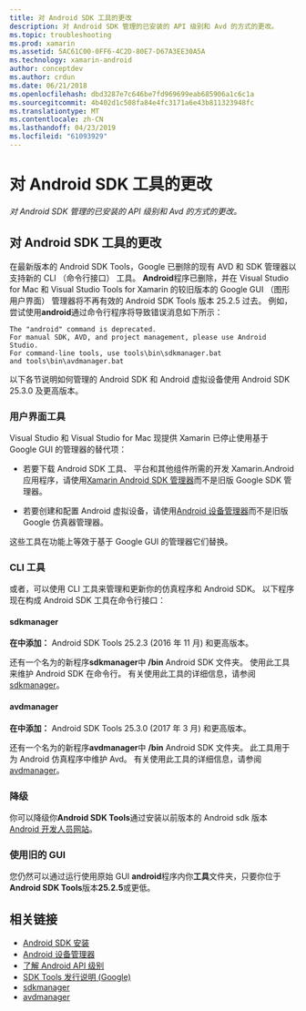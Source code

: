 ```yaml
---
title: 对 Android SDK 工具的更改
description: 对 Android SDK 管理的已安装的 API 级别和 Avd 的方式的更改。
ms.topic: troubleshooting
ms.prod: xamarin
ms.assetid: 5AC61C00-0FF6-4C2D-80E7-D67A3EE30A5A
ms.technology: xamarin-android
author: conceptdev
ms.author: crdun
ms.date: 06/21/2018
ms.openlocfilehash: dbd3287e7c646be7fd969699eab685906a1c6c1a
ms.sourcegitcommit: 4b402d1c508fa84e4fc3171a6e43b811323948fc
ms.translationtype: MT
ms.contentlocale: zh-CN
ms.lasthandoff: 04/23/2019
ms.locfileid: "61093929"
---
```

# <a name="changes-to-the-android-sdk-tooling"></a>对 Android SDK 工具的更改

_对 Android SDK 管理的已安装的 API 级别和 Avd 的方式的更改。_

## <a name="changes-to-android-sdk-tooling"></a>对 Android SDK 工具的更改

在最新版本的 Android SDK Tools，Google 已删除的现有 AVD 和 SDK 管理器以支持新的 CLI （命令行接口） 工具。 **Android**程序已删除，并在 Visual Studio for Mac 和 Visual Studio Tools for Xamarin 的较旧版本的 Google GUI （图形用户界面） 管理器将不再有效的 Android SDK Tools 版本 25.2.5 过去。 例如，尝试使用**android**通过命令行程序将导致错误消息如下所示：

```shell
The "android" command is deprecated.
For manual SDK, AVD, and project management, please use Android Studio.
For command-line tools, use tools\bin\sdkmanager.bat
and tools\bin\avdmanager.bat
```

以下各节说明如何管理的 Android SDK 和 Android 虚拟设备使用 Android SDK 25.3.0 及更高版本。

### <a name="ui-tools"></a>用户界面工具

Visual Studio 和 Visual Studio for Mac 现提供 Xamarin 已停止使用基于 Google GUI 的管理器的替代项：

-   若要下载 Android SDK 工具、 平台和其他组件所需的开发 Xamarin.Android 应用程序，请使用[Xamarin Android SDK 管理器](~/android/get-started/installation/android-sdk.md)而不是旧版 Google SDK 管理器。

-   若要创建和配置 Android 虚拟设备，请使用[Android 设备管理器](~/android/get-started/installation/android-emulator/device-manager.md)而不是旧版 Google 仿真器管理器。

这些工具在功能上等效于基于 Google GUI 的管理器它们替换。

### <a name="cli-tools"></a>CLI 工具

或者，可以使用 CLI 工具来管理和更新你的仿真程序和 Android SDK。 以下程序现在构成 Android SDK 工具在命令行接口：

#### <a name="sdkmanager"></a>sdkmanager

**在中添加：** Android SDK Tools 25.2.3 (2016 年 11 月) 和更高版本。

还有一个名为的新程序**sdkmanager**中 **/bin** Android SDK 文件夹。 使用此工具来维护 Android SDK 在命令行。 有关使用此工具的详细信息，请参阅[sdkmanager](https://developer.android.com/studio/command-line/sdkmanager.html)。

#### <a name="avdmanager"></a>avdmanager

**在中添加：** Android SDK Tools 25.3.0 (2017 年 3 月) 和更高版本。

还有一个名为的新程序**avdmanager**中 **/bin** Android SDK 文件夹。 此工具用于为 Android 仿真程序中维护 Avd。 有关使用此工具的详细信息，请参阅[avdmanager](https://developer.android.com/studio/command-line/avdmanager.html)。

### <a name="downgrading"></a>降级

你可以降级你**Android SDK Tools**通过安装以前版本的 Android sdk 版本[Android 开发人员网站](https://developer.android.com/studio/index.html)。

### <a name="using-the-old-gui"></a>使用旧的 GUI

您仍然可以通过运行使用原始 GUI **android**程序内你**工具**文件夹，只要你位于**Android SDK Tools**版本**25.2.5**或更低。


## <a name="related-links"></a>相关链接

- [Android SDK 安装](~/android/get-started/installation/android-sdk.md)
- [Android 设备管理器](~/android/get-started/installation/android-emulator/device-manager.md)
- [了解 Android API 级别](~/android/app-fundamentals/android-api-levels.md)
- [SDK Tools 发行说明 (Google)](https://developer.android.com/studio/releases/sdk-tools.html)
- [sdkmanager](https://developer.android.com/studio/command-line/sdkmanager.html)
- [avdmanager](https://developer.android.com/studio/command-line/avdmanager.html)
